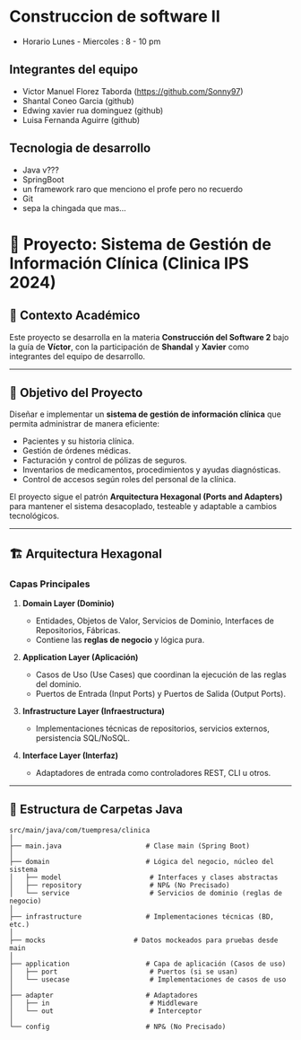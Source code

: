 # Construccion de software II
 - Horario Lunes - Miercoles : 8 - 10 pm
## Integrantes del equipo
- Victor Manuel Florez Taborda (https://github.com/Sonny97)
- Shantal Coneo Garcia (github)
- Edwing xavier rua dominguez (github)
- Luisa Fernanda Aguirre (github)

## Tecnologia de desarrollo 
- Java v???
- SpringBoot
- un framework raro que menciono el profe pero no recuerdo
- Git
- sepa la chingada que mas...

# 📌 Proyecto: Sistema de Gestión de Información Clínica (Clinica IPS 2024)

## 🏫 Contexto Académico
Este proyecto se desarrolla en la materia **Construcción del Software 2** bajo la guía de **Víctor**, con la participación de **Shandal** y **Xavier** como integrantes del equipo de desarrollo.

---

## 🎯 Objetivo del Proyecto
Diseñar e implementar un **sistema de gestión de información clínica** que permita administrar de manera eficiente:
- Pacientes y su historia clínica.
- Gestión de órdenes médicas.
- Facturación y control de pólizas de seguros.
- Inventarios de medicamentos, procedimientos y ayudas diagnósticas.
- Control de accesos según roles del personal de la clínica.

El proyecto sigue el patrón **Arquitectura Hexagonal (Ports and Adapters)** para mantener el sistema desacoplado, testeable y adaptable a cambios tecnológicos.

---

## 🏗 Arquitectura Hexagonal

### Capas Principales
1. **Domain Layer (Dominio)**  
   - Entidades, Objetos de Valor, Servicios de Dominio, Interfaces de Repositorios, Fábricas.  
   - Contiene las **reglas de negocio** y lógica pura.

2. **Application Layer (Aplicación)**  
   - Casos de Uso (Use Cases) que coordinan la ejecución de las reglas del dominio.
   - Puertos de Entrada (Input Ports) y Puertos de Salida (Output Ports).

3. **Infrastructure Layer (Infraestructura)**  
   - Implementaciones técnicas de repositorios, servicios externos, persistencia SQL/NoSQL.

4. **Interface Layer (Interfaz)**  
   - Adaptadores de entrada como controladores REST, CLI u otros.

---

## 📂 Estructura de Carpetas Java

```plaintext
src/main/java/com/tuempresa/clinica
│
├── main.java                     # Clase main (Spring Boot)
│
├── domain                        # Lógica del negocio, núcleo del sistema
│   ├── model                      # Interfaces y clases abstractas
│   ├── repository                 # NP& (No Precisado)
│   └── service                    # Servicios de dominio (reglas de negocio)
│
├── infrastructure                # Implementaciones técnicas (BD, etc.)
│
├── mocks                      # Datos mockeados para pruebas desde main
│
├── application                   # Capa de aplicación (Casos de uso)
│   ├── port                       # Puertos (si se usan)
│   └── usecase                    # Implementaciones de casos de uso
│
├── adapter                       # Adaptadores
│   ├── in                         # Middleware
│   └── out                        # Interceptor
│
└── config                        # NP& (No Precisado)
```

